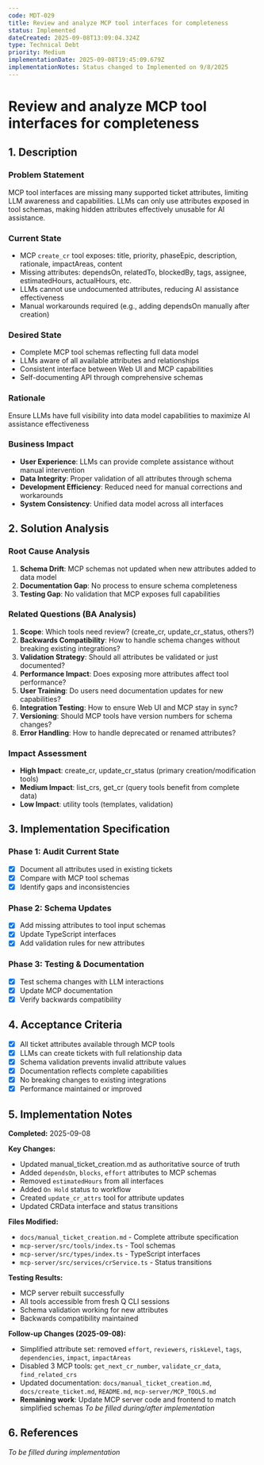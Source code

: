 ```yaml
---
code: MDT-029
title: Review and analyze MCP tool interfaces for completeness
status: Implemented
dateCreated: 2025-09-08T13:09:04.324Z
type: Technical Debt
priority: Medium
implementationDate: 2025-09-08T19:45:09.679Z
implementationNotes: Status changed to Implemented on 9/8/2025
---
```








# Review and analyze MCP tool interfaces for completeness

## 1. Description

### Problem Statement
MCP tool interfaces are missing many supported ticket attributes, limiting LLM awareness and capabilities. LLMs can only use attributes exposed in tool schemas, making hidden attributes effectively unusable for AI assistance.

### Current State
- MCP `create_cr` tool exposes: title, priority, phaseEpic, description, rationale, impactAreas, content
- Missing attributes: dependsOn, relatedTo, blockedBy, tags, assignee, estimatedHours, actualHours, etc.
- LLMs cannot use undocumented attributes, reducing AI assistance effectiveness
- Manual workarounds required (e.g., adding dependsOn manually after creation)

### Desired State
- Complete MCP tool schemas reflecting full data model
- LLMs aware of all available attributes and relationships
- Consistent interface between Web UI and MCP capabilities
- Self-documenting API through comprehensive schemas

### Rationale
Ensure LLMs have full visibility into data model capabilities to maximize AI assistance effectiveness

### Business Impact
- **User Experience**: LLMs can provide complete assistance without manual intervention
- **Data Integrity**: Proper validation of all attributes through schema
- **Development Efficiency**: Reduced need for manual corrections and workarounds
- **System Consistency**: Unified data model across all interfaces

## 2. Solution Analysis

### Root Cause Analysis
1. **Schema Drift**: MCP schemas not updated when new attributes added to data model
2. **Documentation Gap**: No process to ensure schema completeness
3. **Testing Gap**: No validation that MCP exposes full capabilities

### Related Questions (BA Analysis)
1. **Scope**: Which tools need review? (create_cr, update_cr_status, others?)
2. **Backwards Compatibility**: How to handle schema changes without breaking existing integrations?
3. **Validation Strategy**: Should all attributes be validated or just documented?
4. **Performance Impact**: Does exposing more attributes affect tool performance?
5. **User Training**: Do users need documentation updates for new capabilities?
6. **Integration Testing**: How to ensure Web UI and MCP stay in sync?
7. **Versioning**: Should MCP tools have version numbers for schema changes?
8. **Error Handling**: How to handle deprecated or renamed attributes?

### Impact Assessment
- **High Impact**: create_cr, update_cr_status (primary creation/modification tools)
- **Medium Impact**: list_crs, get_cr (query tools benefit from complete data)
- **Low Impact**: utility tools (templates, validation)

## 3. Implementation Specification

### Phase 1: Audit Current State
- [x] Document all attributes used in existing tickets
- [x] Compare with MCP tool schemas
- [x] Identify gaps and inconsistencies

### Phase 2: Schema Updates
- [x] Add missing attributes to tool input schemas
- [x] Update TypeScript interfaces
- [x] Add validation rules for new attributes

### Phase 3: Testing & Documentation
- [x] Test schema changes with LLM interactions
- [x] Update MCP documentation
- [x] Verify backwards compatibility

## 4. Acceptance Criteria
- [x] All ticket attributes available through MCP tools
- [x] LLMs can create tickets with full relationship data
- [x] Schema validation prevents invalid attribute values
- [x] Documentation reflects complete capabilities
- [x] No breaking changes to existing integrations
- [x] Performance maintained or improved

## 5. Implementation Notes

**Completed:** 2025-09-08

**Key Changes:**
- Updated manual_ticket_creation.md as authoritative source of truth
- Added `dependsOn`, `blocks`, `effort` attributes to MCP schemas
- Removed `estimatedHours` from all interfaces
- Added `On Hold` status to workflow
- Created `update_cr_attrs` tool for attribute updates
- Updated CRData interface and status transitions

**Files Modified:**
- `docs/manual_ticket_creation.md` - Complete attribute specification
- `mcp-server/src/tools/index.ts` - Tool schemas
- `mcp-server/src/types/index.ts` - TypeScript interfaces
- `mcp-server/src/services/crService.ts` - Status transitions

**Testing Results:**
- MCP server rebuilt successfully
- All tools accessible from fresh Q CLI sessions
- Schema validation working for new attributes
- Backwards compatibility maintained

**Follow-up Changes (2025-09-08):**
- Simplified attribute set: removed `effort`, `reviewers`, `riskLevel`, `tags`, `dependencies`, `impact`, `impactAreas`
- Disabled 3 MCP tools: `get_next_cr_number`, `validate_cr_data`, `find_related_crs`
- Updated documentation: `docs/manual_ticket_creation.md`, `docs/create_ticket.md`, `README.md`, `mcp-server/MCP_TOOLS.md`
- **Remaining work**: Update MCP server code and frontend to match simplified schemas
*To be filled during/after implementation*

## 6. References
*To be filled during implementation*